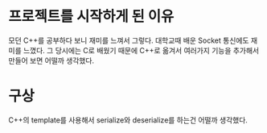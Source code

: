 # 프로젝트를 시작하게 된 이유
모던 C++를 공부하다 보니 재미를 느껴서 그렇다.
대학교때 배운 Socket 통신에도 재미를 느꼈다.
그 당시에는 C로 배웠기 때문에 C++로 옮겨서
여러가지 기능을 추가해서 만들어 보면 어떨까 생각했다.

# 구상
C++의 template를 사용해서 serialize와 deserialize를 하는건 어떨까 생각했다.
